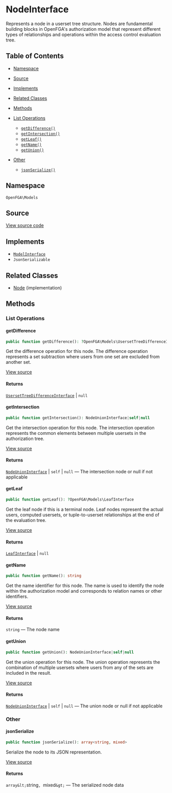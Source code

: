 # NodeInterface

Represents a node in a userset tree structure. Nodes are fundamental building blocks in OpenFGA&#039;s authorization model that represent different types of relationships and operations within the access control evaluation tree.

## Table of Contents

- [Namespace](#namespace)
- [Source](#source)
- [Implements](#implements)
- [Related Classes](#related-classes)
- [Methods](#methods)

- [List Operations](#list-operations)
  - [`getDifference()`](#getdifference)
  - [`getIntersection()`](#getintersection)
  - [`getLeaf()`](#getleaf)
  - [`getName()`](#getname)
  - [`getUnion()`](#getunion)
- [Other](#other)
  - [`jsonSerialize()`](#jsonserialize)

## Namespace

`OpenFGA\Models`

## Source

[View source code](https://github.com/evansims/openfga-php/blob/main/src/Models/NodeInterface.php)

## Implements

- [`ModelInterface`](ModelInterface.md)
- `JsonSerializable`

## Related Classes

- [Node](Models/Node.md) (implementation)

## Methods

### List Operations

#### getDifference

```php
public function getDifference(): ?OpenFGA\Models\UsersetTreeDifferenceInterface

```

Get the difference operation for this node. The difference operation represents a set subtraction where users from one set are excluded from another set.

[View source](https://github.com/evansims/openfga-php/blob/main/src/Models/NodeInterface.php#L26)

#### Returns

[`UsersetTreeDifferenceInterface`](UsersetTreeDifferenceInterface.md) &#124; `null`

#### getIntersection

```php
public function getIntersection(): NodeUnionInterface|self|null

```

Get the intersection operation for this node. The intersection operation represents the common elements between multiple usersets in the authorization tree.

[View source](https://github.com/evansims/openfga-php/blob/main/src/Models/NodeInterface.php#L36)

#### Returns

[`NodeUnionInterface`](NodeUnionInterface.md) &#124; `self` &#124; `null` — The intersection node or null if not applicable

#### getLeaf

```php
public function getLeaf(): ?OpenFGA\Models\LeafInterface

```

Get the leaf node if this is a terminal node. Leaf nodes represent the actual users, computed usersets, or tuple-to-userset relationships at the end of the evaluation tree.

[View source](https://github.com/evansims/openfga-php/blob/main/src/Models/NodeInterface.php#L46)

#### Returns

[`LeafInterface`](LeafInterface.md) &#124; `null`

#### getName

```php
public function getName(): string

```

Get the name identifier for this node. The name is used to identify the node within the authorization model and corresponds to relation names or other identifiers.

[View source](https://github.com/evansims/openfga-php/blob/main/src/Models/NodeInterface.php#L56)

#### Returns

`string` — The node name

#### getUnion

```php
public function getUnion(): NodeUnionInterface|self|null

```

Get the union operation for this node. The union operation represents the combination of multiple usersets where users from any of the sets are included in the result.

[View source](https://github.com/evansims/openfga-php/blob/main/src/Models/NodeInterface.php#L66)

#### Returns

[`NodeUnionInterface`](NodeUnionInterface.md) &#124; `self` &#124; `null` — The union node or null if not applicable

### Other

#### jsonSerialize

```php
public function jsonSerialize(): array<string, mixed>

```

Serialize the node to its JSON representation.

[View source](https://github.com/evansims/openfga-php/blob/main/src/Models/NodeInterface.php#L74)

#### Returns

`array&lt;`string`, `mixed`&gt;` — The serialized node data
